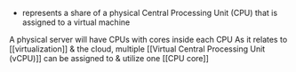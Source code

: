 - represents a share of a physical Central Processing Unit (CPU) that is assigned to a virtual machine

A physical server will have CPUs with cores inside each CPU
As it relates to [[virtualization]] & the cloud, multiple [[Virtual Central Processing Unit (vCPU)]] can be assigned to & utilize one [[CPU core]]
